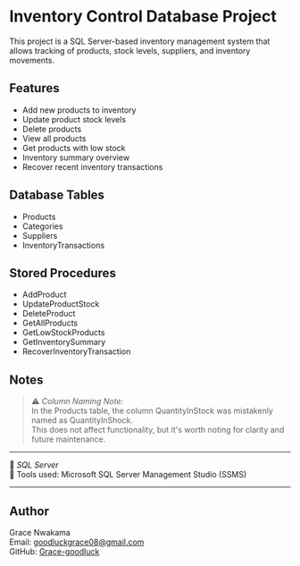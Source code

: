 # Inventory Control Database Project

This project is a SQL Server-based inventory management system that allows tracking of products, stock levels, suppliers, and inventory movements.

## Features

- Add new products to inventory
- Update product stock levels
- Delete products
- View all products
- Get products with low stock
- Inventory summary overview
- Recover recent inventory transactions

## Database Tables

- Products
- Categories
- Suppliers
- InventoryTransactions

## Stored Procedures

- AddProduct
- UpdateProductStock
- DeleteProduct
- GetAllProducts
- GetLowStockProducts
- GetInventorySummary
- RecoverInventoryTransaction

## Notes

> ⚠ *Column Naming Note:*  
> In the Products table, the column QuantityInStock was mistakenly named as QuantityInShock.  
> This does not affect functionality, but it's worth noting for clarity and future maintenance.

---

📂 *SQL Server*  
📁 Tools used: Microsoft SQL Server Management Studio (SSMS)

---

## Author

Grace Nwakama  
Email: goodluckgrace08@gmail.com  
GitHub: [Grace-goodluck](https://github.com/Grace-goodluck)
